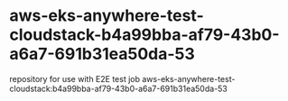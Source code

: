 # aws-eks-anywhere-test-cloudstack-b4a99bba-af79-43b0-a6a7-691b31ea50da-53
repository for use with E2E test job aws-eks-anywhere-test-cloudstack:b4a99bba-af79-43b0-a6a7-691b31ea50da-53
